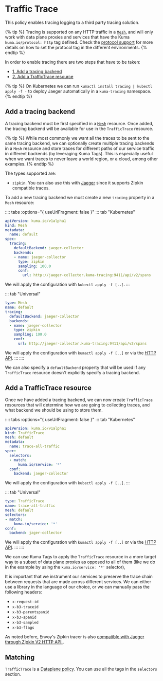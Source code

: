 ---
---
# Traffic Trace

This policy enables tracing logging to a third party tracing solution. 

{% tip %}
Tracing is supported on any HTTP traffic in a [`Mesh`](../mesh), and will only work with data plane proxies and services that have the Kuma `kuma.io/protocol: http` tag defined.
Check the [protocol support](./protocol-support-in-kuma/) for more details on how to set the protocol tag in the different environments.
{% endtip %}

In order to enable tracing there are two steps that have to be taken:

* [1. Add a tracing backend](#add-a-tracing-backend)
* [2. Add a TrafficTrace resource](#add-a-traffictrace-resource)

{% tip %}
On Kubernetes we can run `kumactl install tracing | kubectl apply -f -` to deploy Jaeger automatically in a `kuma-tracing` namespace.
{% endtip %}

## Add a tracing backend

A tracing backend must be first specified in a [`Mesh`](../mesh) resource. Once added, the tracing backend will be available for use in the `TrafficTrace` resource.

{% tip %}
While most commonly we want all the traces to be sent to the same tracing backend, we can optionally create multiple tracing backends in a `Mesh` resource and store traces for different paths of our service traffic in different backends (by leveraging Kuma Tags). This is especially useful when we want traces to never leave a world region, or a cloud, among other examples.
{% endtip %}

The types supported are:

* `zipkin`. You can also use this with [Jaeger](https://www.jaegertracing.io/) since it supports Zipkin compatible traces.

To add a new tracing backend we must create a new `tracing` property in a `Mesh` resource:

:::: tabs :options="{ useUrlFragment: false }"
::: tab "Kubernetes"
```yaml
apiVersion: kuma.io/v1alpha1
kind: Mesh
metadata:
  name: default
spec:
  tracing:
    defaultBackend: jaeger-collector
    backends:
    - name: jaeger-collector
      type: zipkin
      sampling: 100.0
      conf:
        url: http://jaeger-collector.kuma-tracing:9411/api/v2/spans
```

We will apply the configuration with `kubectl apply -f [..]`.
:::

::: tab "Universal"
```yaml
type: Mesh
name: default
tracing:
  defaultBackend: jaeger-collector
  backends:
  - name: jaeger-collector
    type: zipkin
    sampling: 100.0
    conf:
      url: http://jaeger-collector.kuma-tracing:9411/api/v2/spans
```

We will apply the configuration with `kumactl apply -f [..]` or via the [HTTP API](/docs/1.1.6/documentation/http-api).
:::
::::

We can also specify a `defaultBackend` property that will be used if any `TrafficTrace` resource doesn't explicitly specify a tracing backend.

## Add a TrafficTrace resource

Once we have added a tracing backend, we can now create `TrafficTrace` resources that will determine how we are going to collecting traces, and what backend we should be using to store them.

:::: tabs :options="{ useUrlFragment: false }"
::: tab "Kubernetes"
```yaml
apiVersion: kuma.io/v1alpha1
kind: TrafficTrace
mesh: default
metadata:
  name: trace-all-traffic
spec:
  selectors:
  - match:
      kuma.io/service: '*'
  conf:
    backend: jaeger-collector
```

We will apply the configuration with `kubectl apply -f [..]`.
:::

::: tab "Universal"
```yaml
type: TrafficTrace
name: trace-all-traffic
mesh: default
selectors:
- match:
    kuma.io/service: '*'
conf:
  backend: jager-collector
```

We will apply the configuration with `kumactl apply -f [..]` or via the [HTTP API](/docs/1.1.6/documentation/http-api).
:::
::::

We can use Kuma Tags to apply the `TrafficTrace` resource in a more target way to a subset of data plane proxies as opposed to all of them (like we do in the example by using the `kuma.io/service: '*'` selector),

It is important that we instrument our services to preserve the trace chain between requests that are made across different services. We can either use a library in the language of our choice, or we can manually pass the following headers:

* `x-request-id`
* `x-b3-traceid`
* `x-b3-parentspanid`
* `x-b3-spanid`
* `x-b3-sampled`
* `x-b3-flags`

As noted before, Envoy's Zipkin tracer is also [compatible with Jaeger through Zipkin V2 HTTP API.](https://www.jaegertracing.io/docs/1.13/features/#backwards-compatibility-with-zipkin).

## Matching

`TrafficTrace` is a [Dataplane policy](how-kuma-chooses-the-right-policy-to-apply.md#dataplane-policy). You can use all the tags in the `selectors` section.
